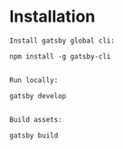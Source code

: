 # Installation

    Install gatsby global cli:

    npm install -g gatsby-cli


    Run locally:

    gatsby develop


    Build assets:
    
    gatsby build


